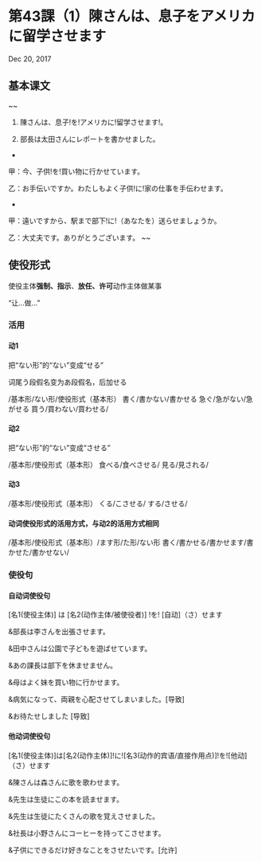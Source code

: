# 第43課（1）陳さんは、息子をアメリカに留学させます
Dec 20, 2017

## 基本课文
~~
1. 陳さんは、息子!を!アメリカに!留学させます!。

2. 部長は太田さんにレポートを書かせました。

-

甲：今、子供!を!買い物に行かせています。

乙：お手伝いですか。わたしもよく子供!に!家の仕事を手伝わせます。

-

甲：遠いですから、駅まで部下!に!（あなたを）送らせましょうか。

乙：大丈夫です。ありがとうございます。
~~

## 使役形式
使役主体**强制、指示**、**放任、许可**动作主体做某事

“让…做…”

### 活用
#### 动1
把“ない形”的“ない”变成“せる”

词尾う段假名变为あ段假名，后加せる

/基本形/ない形/使役形式（基本形）
書く/書かない/書かせる
急ぐ/急がない/急がせる
買う/買わない/買わせる/

#### 动2
把“ない形”的“ない”变成“させる”

/基本形/使役形式（基本形）
食べる/食べさせる/
見る/見される/

#### 动3
/基本形/使役形式（基本形）
くる/こさせる/
する/させる/

#### 动词使役形式的活用方式，与动2的活用方式相同
/基本形/使役形式（基本形）/ます形/た形/ない形
書く/書かせる/書かせます/書かせた/書かせない/

### 使役句
#### 自动词使役句
[名1(使役主体)] は [名2(动作主体/被使役者)] !を! [自动]（さ）せます

&部長は李さんを出張させます。

&田中さんは公園で子どもを遊ばせています。

&あの課長は部下を休ませません。

&母はよく妹を買い物に行かせます。

&病気になって、両親を心配させてしまいました。[导致]

&お待たせしました [导致]

#### 他动词使役句
[名1(使役主体)]は[名2(动作主体)]!に![名3(动作的宾语/直接作用点)]!を![他动]（さ）せます

&陳さんは森さんに歌を歌わせます。

&先生は生徒にこの本を読ませます。

&先生は生徒にたくさんの歌を覚えさせました。

&社長は小野さんにコーヒーを持ってこさせます。

&子供にできるだけ好きなことをさせたいです。[允许]
